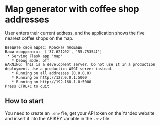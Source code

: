 # Map generator with coffee shop addresses
User enters their current address, and the application shows the five nearest coffee shops on the map.
    
```
Введите свой адрес: Красная площадь
Ваши координаты:  ['37.621202', '55.753544']
 * Serving Flask app 'map'
   * Debug mode: off
WARNING: This is a development server. Do not use it in a production deployment. Use a production WSGI server instead.
   * Running on all addresses (0.0.0.0)
   * Running on http://127.0.0.1:5000
   * Running on http://192.168.1.8:5000
Press CTRL+C to quit
```
## How to start
You need to create an `.env` file, get your API token on the Yandex website and insert it into the APIKEY variable in the `.env` file.
